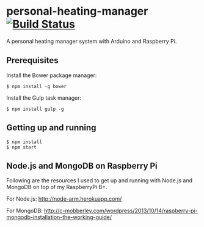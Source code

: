 # personal-heating-manager [![Build Status](https://travis-ci.org/tabman83/personal-heating-manager.svg?branch=master)](https://travis-ci.org/tabman83/personal-heating-manager)
A personal heating manager system with Arduino and Raspberry Pi.

## Prerequisites

Install the Bower package manager:
```
$ npm install -g bower
```

Install the Gulp task manager:
```
$ npm install gulp -g
```

## Getting up and running
```
$ npm install
$ npm start
```
## Node.js and MongoDB on Raspberry Pi

Following are the resources I used to get up and running with Node.js and MongoDB on top of my RaspberryPi B+.

For Node.js:
http://node-arm.herokuapp.com/

For MongoDB:
http://c-mobberley.com/wordpress/2013/10/14/raspberry-pi-mongodb-installation-the-working-guide/
